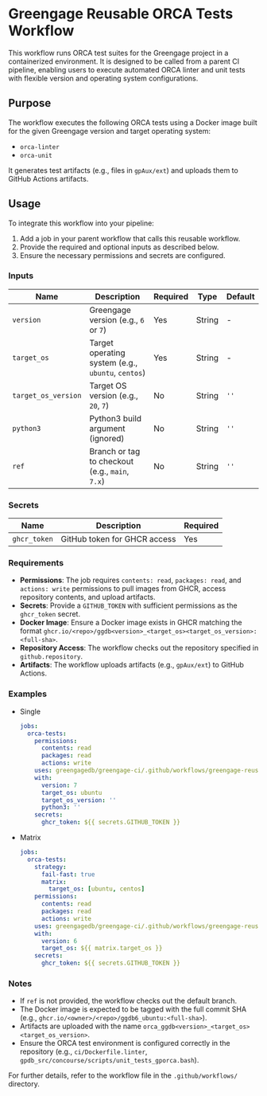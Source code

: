 # Greengage Reusable ORCA Tests Workflow

This workflow runs ORCA test suites for the Greengage project in a containerized environment. It is designed to be called from a parent CI pipeline, enabling users to execute automated ORCA linter and unit tests with flexible version and operating system configurations.

## Purpose

The workflow executes the following ORCA tests using a Docker image built for the given Greengage version and target operating system:

- `orca-linter`
- `orca-unit`

It generates test artifacts (e.g., files in `gpAux/ext`) and uploads them to GitHub Actions artifacts.

## Usage

To integrate this workflow into your pipeline:

1. Add a job in your parent workflow that calls this reusable workflow.
2. Provide the required and optional inputs as described below.
3. Ensure the necessary permissions and secrets are configured.

### Inputs

| Name                | Description                                      | Required | Type   | Default |
|---------------------|--------------------------------------------------|----------|--------|---------|
| `version`           | Greengage version (e.g., `6` or `7`)             | Yes      | String | -       |
| `target_os`         | Target operating system (e.g., `ubuntu`, `centos`) | Yes    | String | -       |
| `target_os_version` | Target OS version (e.g., `20`, `7`)              | No       | String | `''`    |
| `python3`           | Python3 build argument (ignored)                 | No       | String | `''`    |
| `ref`               | Branch or tag to checkout (e.g., `main`, `7.x`)  | No       | String | `''`    |

### Secrets

| Name          | Description                         | Required |
|---------------|-------------------------------------|----------|
| `ghcr_token`  | GitHub token for GHCR access        | Yes      |

### Requirements

- **Permissions**: The job requires `contents: read`, `packages: read`, and `actions: write` permissions to pull images from GHCR, access repository contents, and upload artifacts.
- **Secrets**: Provide a `GITHUB_TOKEN` with sufficient permissions as the `ghcr_token` secret.
- **Docker Image**: Ensure a Docker image exists in GHCR matching the format `ghcr.io/<repo>/ggdb<version>_<target_os><target_os_version>:<full-sha>`.
- **Repository Access**: The workflow checks out the repository specified in `github.repository`.
- **Artifacts**: The workflow uploads artifacts (e.g., `gpAux/ext`) to GitHub Actions.

### Examples

- Single

  ```yaml
  jobs:
    orca-tests:
      permissions:
        contents: read
        packages: read
        actions: write
      uses: greengagedb/greengage-ci/.github/workflows/greengage-reusable-tests-orca.yml@main
      with:
        version: 7
        target_os: ubuntu
        target_os_version: ''
        python3: ''
      secrets:
        ghcr_token: ${{ secrets.GITHUB_TOKEN }}
  ```

- Matrix

  ```yaml
  jobs:
    orca-tests:
      strategy:
        fail-fast: true
        matrix:
          target_os: [ubuntu, centos]
      permissions:
        contents: read
        packages: read
        actions: write
      uses: greengagedb/greengage-ci/.github/workflows/greengage-reusable-tests-orca.yml@main
      with:
        version: 6
        target_os: ${{ matrix.target_os }}
      secrets:
        ghcr_token: ${{ secrets.GITHUB_TOKEN }}
  ```

### Notes

- If `ref` is not provided, the workflow checks out the default branch.
- The Docker image is expected to be tagged with the full commit SHA (e.g., `ghcr.io/<owner>/<repo>/ggdb6_ubuntu:<full-sha>`).
- Artifacts are uploaded with the name `orca_ggdb<version>_<target_os><target_os_version>`.
- Ensure the ORCA test environment is configured correctly in the repository (e.g., `ci/Dockerfile.linter`, `gpdb_src/concourse/scripts/unit_tests_gporca.bash`).

For further details, refer to the workflow file in the `.github/workflows/` directory.
